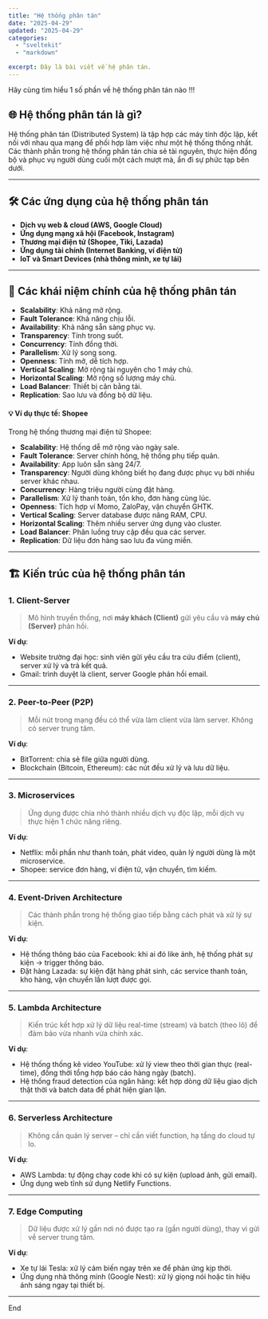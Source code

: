 ```yaml
---
title: "Hệ thống phân tán"
date: "2025-04-29"
updated: "2025-04-29"
categories:
  - "sveltekit"
  - "markdown"

excerpt: Đây là bài viết về hệ phân tán.
---
```


Hãy cùng tìm hiểu 1 số phần về hệ thống phân tán nào !!!

## 🌐 Hệ thống phân tán là gì?

Hệ thống phân tán (Distributed System) là tập hợp các máy tính độc lập, kết nối với nhau qua mạng để phối hợp làm việc như một hệ thống thống nhất. Các thành phần trong hệ thống phân tán chia sẻ tài nguyên, thực hiện đồng bộ và phục vụ người dùng cuối một cách mượt mà, ẩn đi sự phức tạp bên dưới.

---


## 🛠️ Các ứng dụng của hệ thống phân tán

- **Dịch vụ web & cloud (AWS, Google Cloud)**
- **Ứng dụng mạng xã hội (Facebook, Instagram)**
- **Thương mại điện tử (Shopee, Tiki, Lazada)**
- **Ứng dụng tài chính (Internet Banking, ví điện tử)**
- **IoT và Smart Devices (nhà thông minh, xe tự lái)**

---


## 🔑 Các khái niệm chính của hệ thống phân tán

- **Scalability**: Khả năng mở rộng.
- **Fault Tolerance**: Khả năng chịu lỗi.
- **Availability**: Khả năng sẵn sàng phục vụ.
- **Transparency**: Tính trong suốt.
- **Concurrency**: Tính đồng thời.
- **Parallelism**: Xử lý song song.
- **Openness**: Tính mở, dễ tích hợp.
- **Vertical Scaling**: Mở rộng tài nguyên cho 1 máy chủ.
- **Horizontal Scaling**: Mở rộng số lượng máy chủ.
- **Load Balancer**: Thiết bị cân bằng tải.
- **Replication**: Sao lưu và đồng bộ dữ liệu.


#### 💡 Ví dụ thực tế: Shopee

Trong hệ thống thương mại điện tử Shopee:

- **Scalability**: Hệ thống dễ mở rộng vào ngày sale.
- **Fault Tolerance**: Server chính hỏng, hệ thống phụ tiếp quản.
- **Availability**: App luôn sẵn sàng 24/7.
- **Transparency**: Người dùng không biết họ đang được phục vụ bởi nhiều server khác nhau.
- **Concurrency**: Hàng triệu người cùng đặt hàng.
- **Parallelism**: Xử lý thanh toán, tồn kho, đơn hàng cùng lúc.
- **Openness**: Tích hợp ví Momo, ZaloPay, vận chuyển GHTK.
- **Vertical Scaling**: Server database được nâng RAM, CPU.
- **Horizontal Scaling**: Thêm nhiều server ứng dụng vào cluster.
- **Load Balancer**: Phân luồng truy cập đều qua các server.
- **Replication**: Dữ liệu đơn hàng sao lưu đa vùng miền.

---

## 🏗️ Kiến trúc của hệ thống phân tán

### 1. **Client-Server**

> Mô hình truyền thống, nơi **máy khách (Client)** gửi yêu cầu và **máy chủ (Server)** phản hồi.

**Ví dụ**:
- Website trường đại học: sinh viên gửi yêu cầu tra cứu điểm (client), server xử lý và trả kết quả.
- Gmail: trình duyệt là client, server Google phản hồi email.

---

### 2. **Peer-to-Peer (P2P)**

> Mỗi nút trong mạng đều có thể vừa làm client vừa làm server. Không có server trung tâm.

**Ví dụ**:  
- BitTorrent: chia sẻ file giữa người dùng.
- Blockchain (Bitcoin, Ethereum): các nút đều xử lý và lưu dữ liệu.

---

### 3. **Microservices**

> Ứng dụng được chia nhỏ thành nhiều dịch vụ độc lập, mỗi dịch vụ thực hiện 1 chức năng riêng.

**Ví dụ**:  
- Netflix: mỗi phần như thanh toán, phát video, quản lý người dùng là một microservice.
- Shopee: service đơn hàng, ví điện tử, vận chuyển, tìm kiếm.

---

### 4. **Event-Driven Architecture**

> Các thành phần trong hệ thống giao tiếp bằng cách phát và xử lý sự kiện.

**Ví dụ**:  
- Hệ thống thông báo của Facebook: khi ai đó like ảnh, hệ thống phát sự kiện → trigger thông báo.
- Đặt hàng Lazada: sự kiện đặt hàng phát sinh, các service thanh toán, kho hàng, vận chuyển lần lượt được gọi.

---

### 5. **Lambda Architecture**

> Kiến trúc kết hợp xử lý dữ liệu real-time (stream) và batch (theo lô) để đảm bảo vừa nhanh vừa chính xác.

**Ví dụ**:  
- Hệ thống thống kê video YouTube: xử lý view theo thời gian thực (real-time), đồng thời tổng hợp báo cáo hàng ngày (batch).
- Hệ thống fraud detection của ngân hàng: kết hợp dòng dữ liệu giao dịch thật thời và batch data để phát hiện gian lận.

---

### 6. **Serverless Architecture**

> Không cần quản lý server – chỉ cần viết function, hạ tầng do cloud tự lo.

**Ví dụ**:  
- AWS Lambda: tự động chạy code khi có sự kiện (upload ảnh, gửi email).
- Ứng dụng web tĩnh sử dụng Netlify Functions.

---

### 7. **Edge Computing**

> Dữ liệu được xử lý gần nơi nó được tạo ra (gần người dùng), thay vì gửi về server trung tâm.

**Ví dụ**:  
- Xe tự lái Tesla: xử lý cảm biến ngay trên xe để phản ứng kịp thời.
- Ứng dụng nhà thông minh (Google Nest): xử lý giọng nói hoặc tín hiệu ánh sáng ngay tại thiết bị.

---



End